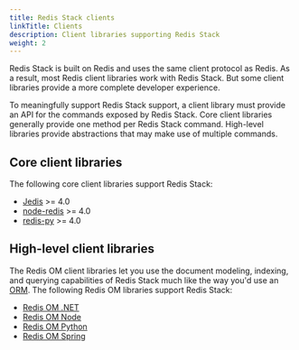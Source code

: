 ```yaml
---
title: Redis Stack clients
linkTitle: Clients
description: Client libraries supporting Redis Stack
weight: 2
---
```


Redis Stack is built on Redis and uses the same client protocol as Redis. As a result, most Redis client libraries work with Redis Stack. But some client libraries provide a more complete developer experience.

To meaningfully support Redis Stack support, a client library must provide an API for the commands exposed by Redis Stack. Core client libraries generally provide one method per Redis Stack command. High-level libraries provide abstractions that may make use of multiple commands.

## Core client libraries

The following core client libraries support Redis Stack:

* [Jedis](https://github.com/redis/jedis) >= 4.0
* [node-redis](https://github.com/redis/node-redis) >= 4.0
* [redis-py](https://github.com/redis/redis-py/) >= 4.0

## High-level client libraries

The Redis OM client libraries let you use the document modeling, indexing, and querying capabilities of Redis Stack much like the way you'd use an [ORM](https://en.wikipedia.org/wiki/Object%E2%80%93relational_mapping). The following Redis OM libraries support Redis Stack:

* [Redis OM .NET](https://github.com/redis/redis-om-dotnet)
* [Redis OM Node](https://github.com/redis/redis-om-node)
* [Redis OM Python](https://github.com/redis/redis-om-python)
* [Redis OM Spring](https://github.com/redis/redis-om-spring)

